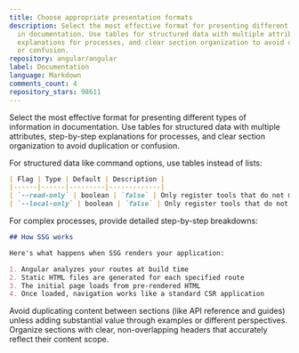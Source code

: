 ```yaml
---
title: Choose appropriate presentation formats
description: Select the most effective format for presenting different types of information
  in documentation. Use tables for structured data with multiple attributes, step-by-step
  explanations for processes, and clear section organization to avoid duplication
  or confusion.
repository: angular/angular
label: Documentation
language: Markdown
comments_count: 4
repository_stars: 98611
---
```


Select the most effective format for presenting different types of information in documentation. Use tables for structured data with multiple attributes, step-by-step explanations for processes, and clear section organization to avoid duplication or confusion.

For structured data like command options, use tables instead of lists:

```markdown
| Flag | Type | Default | Description |
|------|------|---------|-------------|
| `--read-only` | boolean | `false` | Only register tools that do not make changes |
| `--local-only` | boolean | `false` | Only register tools that do not require internet |
```

For complex processes, provide detailed step-by-step breakdowns:

```markdown
## How SSG works

Here's what happens when SSG renders your application:

1. Angular analyzes your routes at build time
2. Static HTML files are generated for each specified route
3. The initial page loads from pre-rendered HTML
4. Once loaded, navigation works like a standard CSR application
```

Avoid duplicating content between sections (like API reference and guides) unless adding substantial value through examples or different perspectives. Organize sections with clear, non-overlapping headers that accurately reflect their content scope.